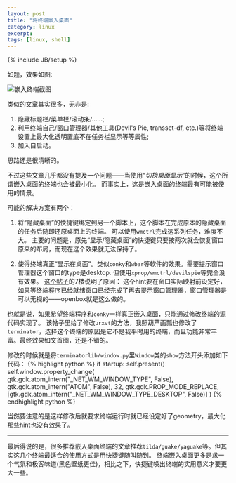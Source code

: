 ```yaml
---
layout: post
title: "将终端嵌入桌面"
category: linux
excerpt: 
tags: [linux, shell]
---
```

{% include JB/setup %}

如题，效果如图:

![嵌入终端截图]({{BASE_PATH}}/images/misc/embedterm.jpg)

类似的文章其实很多，无非是:

1. 隐藏标题栏/菜单栏/滚动条/……;
2. 利用终端自己/窗口管理器/其他工具(Devil's Pie, transset-df, etc.)等将终端设置上最大化透明置底不在任务栏显示等等属性;
3. 加入自启动。

思路还是很清晰的。

不过这些文章几乎都没有提及一个问题——当使用“*切换桌面显示*”的时候，这个所谓嵌入桌面的终端也会被最小化。
而事实上，这是嵌入桌面的终端最有可能被使用的情景。

可能的解决方案有两个：

1. 将“隐藏桌面”的快捷键绑定到另一个脚本上，这个脚本在完成原本的隐藏桌面的任务后随即还原桌面上的终端。
  可以使用`wmctrl`完成这系列任务，难度不大。
  主要的问题是，原先“显示/隐藏桌面”的快捷键只要按两次就会恢复窗口原来的布局，而现在这个效果就无法保持了。

2. 使得终端真正“显示在桌面”。类似`conky`和`wbar`等软件的效果。需要提示窗口管理器这个窗口的type是desktop.
  但使用`xprop/wmctrl/devilspie`等完全没有效果。
  [这个帖子](https://bbs.archlinux.org/viewtopic.php?pid=865844)的7楼说明了原因：
  这个hint要在窗口实际映射前设定好，如果等终端程序已经就绪窗口已经完成了再去提示窗口管理器，窗口管理器是可以无视的——openbox就是这么做的。

也就是说，如果希望终端程序和`conky`一样真正嵌入桌面，只能通过修改终端的源代码实现了。
该帖子里给了修改`urxvt`的方法，我照葫芦画瓢也修改了`terminator`，选择这个终端的原因是它不是我平时用的终端，而且功能非常丰富。最终效果如文首图，还是不错的。

修改的时候就是将`terminatorlib/window.py`里`Window`类的`show`方法开头添加如下代码：
{% highlight python %}
if startup:
    self.present()
    self.window.property_change(
            gtk.gdk.atom_intern("_NET_WM_WINDOW_TYPE", False),
            gtk.gdk.atom_intern("ATOM", False), 32,
            gtk.gdk.PROP_MODE_REPLACE,
            [gtk.gdk.atom_intern("_NET_WM_WINDOW_TYPE_DESKTOP", False)]
            )
{% endhighlight python %}

当然要注意的是这样修改后就要求终端运行时就已经设定好了geometry，最大化那些hint也没有效果了。

---

最后得说的是，很多推荐嵌入桌面终端的文章推荐`tilda/guake/yaguake`等。但其实这几个终端最适合的使用方式是用快捷键随叫随到。
终端嵌入桌面更多是求一个气氛和极客味道(黑色壁纸更佳)，相比之下，快捷键唤出终端的实用意义才要更大一些。
